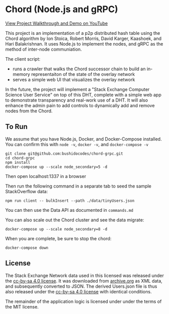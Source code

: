 # Chord (Node.js and gRPC)

[View Project Walkthrough and Demo on YouTube](https://www.youtube.com/watch?v=x2AixjsanyE)

This project is an implementation of a p2p distributed hash table using the Chord algorithm by Ion Stoica, Robert Morris, David Karger, Kaashoek, and Hari Balakrishnan. It uses Node.js to implement the nodes, and gRPC as the method of inter-node communiation.

The client script:

- runs a crawler that walks the Chord successor chain to build an in-memory representaiton of the state of the overlay network
- serves a simple web UI that visualizes the overlay network

In the future, the project will implement a "Stack Exchange Computer Science User Service" on top of this DHT, complete with a simple web app to demonstrate transparency and real-work use of a DHT. It will also enhance the admin pain to add controls to dynamically add and remove nodes from the Chord.

## To Run

We assume that you have Node.js, Docker, and Docker-Compose installed. You can confirm this with `node -v`, `docker -v`, and `docker-compose -v`

```
git clone git@github.com:bushidocodes/chord-grpc.git
cd chord-grpc
npm install
docker-compose up --scale node_secondary=5 -d
```

Then open localhost:1337 in a browser

Then run the following command in a separate tab to seed the sample StackOverflow data:

```
npm run client -- bulkInsert --path ./data/tinyUsers.json
```

You can then use the Data API as documented in `commands.md`

You can also scale out the Chord cluster and see the data migrate:

```
docker-compose up --scale node_secondary=8 -d
```

When you are complete, be sure to stop the chord:

```
docker-compose down
```

## License

The Stack Exchange Network data used in this licensed was released under the [cc-by-sa 4.0 license](https://creativecommons.org/licenses/by-sa/4.0/). It was downloaded from [archive.org](https://archive.org/details/stackexchange) as XML data, and subsequently converted to JSON. The derived Users.json file is thus also released under the [cc-by-sa 4.0 license](https://creativecommons.org/licenses/by-sa/4.0/) with identical conditions.

The remainder of the application logic is licensed under under the terms of the MIT license.
